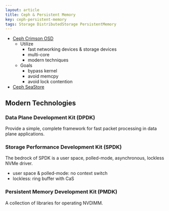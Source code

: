 ```yaml
---
layout: article
title: Ceph & Persistent Memory
key: ceph-persistent-memory
tags: Storage DistributedStorage PersistentMemory
---
```


<!-- more -->

* [Ceph Crimson OSD](https://github.com/ceph/ceph-notes/blob/master/crimson/status.rst)
    * Utilize
        * fast networking devices & storage devices
        * multi-core
        * modern techniques
    * Goals
        * bypass kernel
        * avoid memcpy
        * avoid lock contention
* [Ceph SeaStore](https://docs.ceph.com/en/latest/dev/seastore/)


Modern Technologies
-------------------

### Data Plane Development Kit (DPDK)

Provide a simple, complete framework for fast packet processing in data plane
applications.

### Storage Performance Development Kit (SPDK)

The bedrock of SPDK is a user space, polled-mode, asynchronous, lockless NVMe
driver.

* user space & polled-mode: no context switch
* lockless: ring buffer with CaS

### Persistent Memory Development Kit (PMDK)

A collection of libraries for operating NVDIMM.
